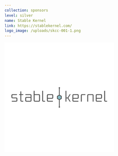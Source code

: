 ```yaml
---
collection: sponsors
level: silver
name: Stable Kernel
link: https://stablekernel.com/
logo_image: /uploads/skcc-001-1.png
---
```



![](/uploads/versions/skcc-001---x----360-360x---.png)